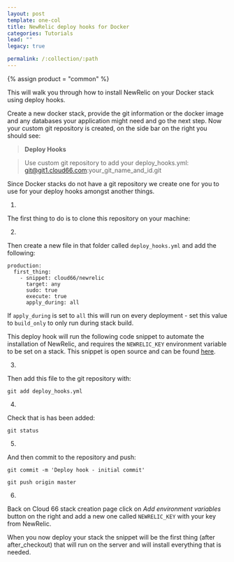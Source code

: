 ```yaml
---
layout: post
template: one-col
title: NewRelic deploy hooks for Docker
categories: Tutorials
lead: ""
legacy: true

permalink: /:collection/:path
---
```



{% assign product = "common" %}





This will walk you through how to install NewRelic on your Docker stack using deploy hooks.

Create a new docker stack, provide the git information or the docker image and any databases your application might need and go the next step. Now your custom git repository is created, on the side bar on the right you should see:


>**Deploy Hooks**

>   Use custom git repository to add your deploy_hooks.yml: git@git1.cloud66.com:your_git_name_and_id.git

Since Docker stacks do not have a git repository we create one for you to use for your deploy hooks amongst another things.

1.
The first thing to do is to clone this repository on your machine:

2.
Then create a new file in that folder called `deploy_hooks.yml` and add the following:



```
production:
  first_thing:
    - snippet: cloud66/newrelic
      target: any
      sudo: true
      execute: true
      apply_during: all
```


If `apply_during` is set to `all` this will run on every deployment - set this value to `build_only` to only run during stack build.

This deploy hook will run the following code snippet to automate the installation of NewRelic, and requires the `NEWRELIC_KEY` environment variable to be set on a stack. This snippet is open source and can be found [here](https://github.com/cloud66/snippets/blob/master/cloud66/newrelic).

3.
Then add this file to the git repository with:

`git add deploy_hooks.yml`

4.
Check that is has been added:

`git status`

5.
And then commit to the repository and push:

`git commit -m 'Deploy hook - initial commit'`

`git push origin master`

6.
Back on Cloud 66 stack creation page click on _Add environment variables_ button on the right and add a new one called `NEWRELIC_KEY` with your key from NewRelic.


When you now deploy your stack the snippet will be the first thing (after after_checkout) that will run on the server and will install everything that is needed.



